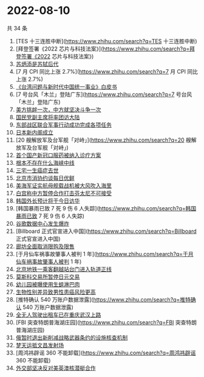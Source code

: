 # 2022-08-10

共 34 条

<!-- BEGIN ZHIHUSEARCH -->
<!-- 最后更新时间 Wed Aug 10 2022 21:27:07 GMT+0800 (China Standard Time) -->
1. [TES 十三连胜中断](https://www.zhihu.com/search?q=TES 十三连胜中断)
1. [拜登签署《2022 芯片与科技法案》](https://www.zhihu.com/search?q=拜登签署《2022 芯片与科技法案》)
1. [苏炳添是苏轼后代](https://www.zhihu.com/search?q=苏炳添是苏轼后代)
1. [7 月 CPI 同比上涨 2.7%](https://www.zhihu.com/search?q=7 月 CPI 同比上涨 2.7%)
1. [《台湾问题与新时代中国统一事业》白皮书](https://www.zhihu.com/search?q=《台湾问题与新时代中国统一事业》白皮书)
1. [7 号台风「木兰」登陆广东](https://www.zhihu.com/search?q=7 号台风「木兰」登陆广东)
1. [美方挑衅一次，中方就坚决斗争一次](https://www.zhihu.com/search?q=美方挑衅一次，中方就坚决斗争一次)
1. [国民党副主席将率团访大陆](https://www.zhihu.com/search?q=国民党副主席将率团访大陆)
1. [东部战区联合军事行动成功完成各项任务](https://www.zhihu.com/search?q=东部战区联合军事行动成功完成各项任务)
1. [日本新内阁成立](https://www.zhihu.com/search?q=日本新内阁成立)
1. [20 艘解放军及台军舰「对峙」](https://www.zhihu.com/search?q=20 艘解放军及台军舰「对峙」)
1. [首个国产新冠口服药被纳入诊疗方案](https://www.zhihu.com/search?q=首个国产新冠口服药被纳入诊疗方案)
1. [根本不存在什么海峡中线](https://www.zhihu.com/search?q=根本不存在什么海峡中线)
1. [三宅一生癌症去世](https://www.zhihu.com/search?q=三宅一生癌症去世)
1. [北京市消协约谈每日优鲜](https://www.zhihu.com/search?q=北京市消协约谈每日优鲜)
1. [美海军证实航母舰载战机被大风吹入海里](https://www.zhihu.com/search?q=美海军证实航母舰载战机被大风吹入海里)
1. [白宫称中方暂停合作打击芬太尼不可接受](https://www.zhihu.com/search?q=白宫称中方暂停合作打击芬太尼不可接受)
1. [韩国外长预计将于今日访华](https://www.zhihu.com/search?q=韩国外长预计将于今日访华)
1. [韩国暴雨已致 7 死 9 伤 6 人失踪](https://www.zhihu.com/search?q=韩国暴雨已致 7 死 9 伤 6 人失踪)
1. [谷歌数据中心发生爆炸](https://www.zhihu.com/search?q=谷歌数据中心发生爆炸)
1. [Billboard 正式官宣进入中国](https://www.zhihu.com/search?q=Billboard 正式官宣进入中国)
1. [廊坊全面取消限购及限售](https://www.zhihu.com/search?q=廊坊全面取消限购及限售)
1. [于月仙车祸事故肇事人被判 1 年](https://www.zhihu.com/search?q=于月仙车祸事故肇事人被判 1 年)
1. [北京地铁一乘客翻越站台门进入轨道正线](https://www.zhihu.com/search?q=北京地铁一乘客翻越站台门进入轨道正线)
1. [莫斯科交易所暂停日元交易](https://www.zhihu.com/search?q=莫斯科交易所暂停日元交易)
1. [幼儿园被曝使用生蛆淋巴肉](https://www.zhihu.com/search?q=幼儿园被曝使用生蛆淋巴肉)
1. [生物性别差异致男性患癌风险更高](https://www.zhihu.com/search?q=生物性别差异致男性患癌风险更高)
1. [推特确认 540 万账户数据泄露](https://www.zhihu.com/search?q=推特确认 540 万账户数据泄露)
1. [全无人驾驶出租车已在重庆武汉上路](https://www.zhihu.com/search?q=全无人驾驶出租车已在重庆武汉上路)
1. [FBI 突查特朗普海湖庄园](https://www.zhihu.com/search?q=FBI 突查特朗普海湖庄园)
1. [俄暂时退出新削减战略武器条约的设施核查机制](https://www.zhihu.com/search?q=俄暂时退出新削减战略武器条约的设施核查机制)
1. [梦天运抵文昌发射场](https://www.zhihu.com/search?q=梦天运抵文昌发射场)
1. [周鸿祎辟谣 360 不能卸载](https://www.zhihu.com/search?q=周鸿祎辟谣 360 不能卸载)
1. [外交部坚决反对美英澳核潜艇合作](https://www.zhihu.com/search?q=外交部坚决反对美英澳核潜艇合作)
<!-- END ZHIHUSEARCH -->
